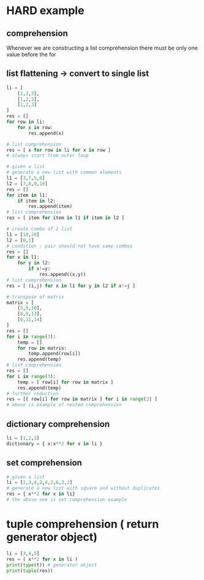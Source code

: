 # HARD example

## comprehension

Whenever we are constructing a list comprehension
there must be only one value before the for

## list flattening -> convert to single list

```python
li = [
    [1,2,3],
    [1,2,3],
    [1,2,3]
]
res = []
for row in li:
    for x in row:
        res.append(x)

# list comprehension
res = [ x for row in li for x in row ]
# always start from outer loop
```

```python
# given a list 
# generate a new list with common elements
l1 = [3,7,5,8]
l2 = [7,8,9,10]
res = []
for item in l1:
    if item in l2:
        res.append(item)
# list comprehension
res = [ item for item in l1 if item in l2 ]
```

```python
# create combo of 2 list
l1 = [10,20]
l2 = [0,1]
# condition : pair should not have same combos
res = []
for x in l1:
    for y in l2:
        if x!=y:
            res.append((x,y))
# list comprehension
res = [ (i,j) for x in l1 for y in l2 if x!=j ]
```

```python
# transpose of matrix
matrix = [
    [3,5,10],
    [8,9,13],
    [6,11,14]
]
res = []
for i in range(3):
    temp = []
    for row in matrix:
        temp.append(row[i])
    res.append(temp)
# list comprehension
res = []
for i in range(3):
    temp = [ row[i] for row in matrix ]
    res.append(temp)
# further reduction
res = [[ row[i] for row in matrix ] for i in range(3) ]
# above is example of nested comprehension
```

## dictionary comprehension

```python
li = [1,2,3]
dictionary = { x:x**2 for x in li }
```

## set comprehension

```python
# given a list 
li = [2,3,4,2,4,2,6,3,2]
# generate a new list with square and without duplicates
res = { x**2 for x in li}
# the above one is set comprehension example
```

# tuple comprehension ( return generator object)

```python
li = [3,4,5]
res = ( x**2 for x in li )
print(type(t)) # generator object
print(tuple(res))
```
